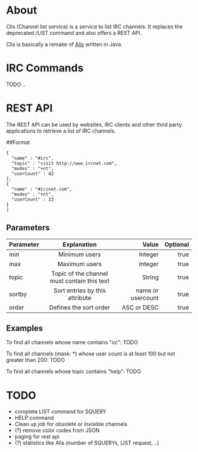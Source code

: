 # About
Clis (Channel list service) is a service to list IRC channels. It replaces the deprecated /LIST command and also offers a REST API.

Clis is basically a remake of [Alis](https://www.ircnet.com/articles/alis) written in Java.

# IRC Commands
TODO
..


# REST API
The REST API can be used by websites, IRC clients and other third party applications to retrieve a list of IRC channels.

##Format
```[ 
{
  "name" : "#irc",
  "topic" : "visit http://www.ircnet.com",
  "modes" : "+nt",
  "userCount" : 42
}, 
{
  "name" : "#ircnet.com",
  "modes" : "+nt",
  "userCount" : 23
}
]
```

## Parameters

| Parameter     | Explanation                                 | Value             | Optional  |
| ------------- |:-------------------------------------------:| -----------------:|----------:|
| min           | Minimum users                               | Integer           | true      |
| max           | Maximum users                               | Integer           | true      |
| topic         | Topic of the channel must contain this text | String            | true      |
| sortby        | Sort entries by this attribute              | name or usercount | true      |
| order         | Defines the sort order                      | ASC or DESC       | true      |

## Examples
To find all channels whose name contains "irc":
TODO

To find all channels (mask: *) whose user count is at least 100 but not greater than 200:
TODO

To find all channels whose topic contains "help":
TODO


# TODO
* complete LIST command for SQUERY
* HELP command
* Clean up job for obsolete or invisible channels
* (?) remove color codes from JSON
* paging for rest api
* (?) statistics like Alis (number of SQUERYs, LIST request, ..)
